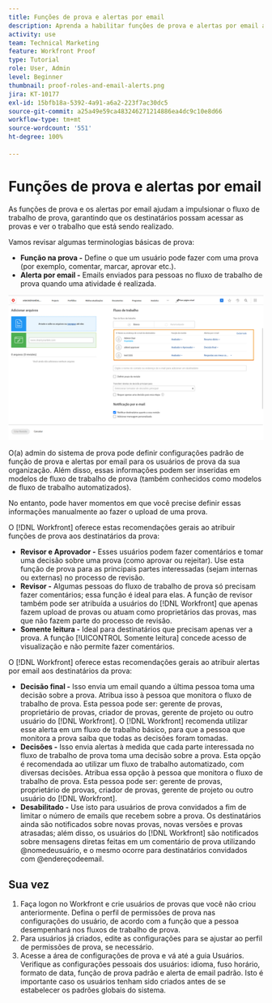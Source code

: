 ```yaml
---
title: Funções de prova e alertas por email
description: Aprenda a habilitar funções de prova e alertas por email adequados para que os destinatários das provas tenham acesso a elas e possam ver o trabalho que está sendo realizado no [!DNL  Workfront].
activity: use
team: Technical Marketing
feature: Workfront Proof
type: Tutorial
role: User, Admin
level: Beginner
thumbnail: proof-roles-and-email-alerts.png
jira: KT-10177
exl-id: 15bfb18a-5392-4a91-a6a2-223f7ac30dc5
source-git-commit: a25a49e59ca483246271214886ea4dc9c10e8d66
workflow-type: tm+mt
source-wordcount: '551'
ht-degree: 100%

---
```


# Funções de prova e alertas por email

As funções de prova e os alertas por email ajudam a impulsionar o fluxo de trabalho de prova, garantindo que os destinatários possam acessar as provas e ver o trabalho que está sendo realizado.

Vamos revisar algumas terminologias básicas de prova:

* **Função na prova -** Define o que um usuário pode fazer com uma prova (por exemplo, comentar, marcar, aprovar etc.).
* **Alerta por email -** Emails enviados para pessoas no fluxo de trabalho de prova quando uma atividade é realizada.

![Uma imagem da janela [!UICONTROL Nova prova] com as colunas [!UICONTROL Função na prova] e [!UICONTROL Alertas por email] realçadas.](assets/proof-roles-and-email-alerts.png)

O(a) admin do sistema de prova pode definir configurações padrão de função de prova e alertas por email para os usuários de prova da sua organização. Além disso, essas informações podem ser inseridas em modelos de fluxo de trabalho de prova (também conhecidos como modelos de fluxo de trabalho automatizados).

No entanto, pode haver momentos em que você precise definir essas informações manualmente ao fazer o upload de uma prova.

O [!DNL Workfront] oferece estas recomendações gerais ao atribuir funções de prova aos destinatários da prova:

* **Revisor e Aprovador -** Esses usuários podem fazer comentários e tomar uma decisão sobre uma prova (como aprovar ou rejeitar). Use esta função de prova para as principais partes interessadas (sejam internas ou externas) no processo de revisão.
* **Revisor -** Algumas pessoas do fluxo de trabalho de prova só precisam fazer comentários; essa função é ideal para elas. A função de revisor também pode ser atribuída a usuários do [!DNL Workfront] que apenas fazem upload de provas ou atuam como proprietários das provas, mas que não fazem parte do processo de revisão.
* **Somente leitura -** Ideal para destinatários que precisam apenas ver a prova. A função [!UICONTROL Somente leitura] concede acesso de visualização e não permite fazer comentários.

O [!DNL Workfront] oferece estas recomendações gerais ao atribuir alertas por email aos destinatários da prova:

* **Decisão final -** Isso envia um email quando a última pessoa toma uma decisão sobre a prova. Atribua isso à pessoa que monitora o fluxo de trabalho de prova. Esta pessoa pode ser: gerente de provas, proprietário de provas, criador de provas, gerente de projeto ou outro usuário do [!DNL Workfront]. O [!DNL Workfront] recomenda utilizar esse alerta em um fluxo de trabalho básico, para que a pessoa que monitora a prova saiba que todas as decisões foram tomadas.
* **Decisões -** Isso envia alertas à medida que cada parte interessada no fluxo de trabalho de prova toma uma decisão sobre a prova. Esta opção é recomendada ao utilizar um fluxo de trabalho automatizado, com diversas decisões. Atribua essa opção à pessoa que monitora o fluxo de trabalho de prova. Esta pessoa pode ser: gerente de provas, proprietário de provas, criador de provas, gerente de projeto ou outro usuário do [!DNL Workfront].
* **Desabilitado -** Use isto para usuários de prova convidados a fim de limitar o número de emails que recebem sobre a prova. Os destinatários ainda são notificados sobre novas provas, novas versões e provas atrasadas; além disso, os usuários do [!DNL Workfront] são notificados sobre mensagens diretas feitas em um comentário de prova utilizando @nomedeusuário, e o mesmo ocorre para destinatários convidados com @endereçodeemail.

## Sua vez

1. Faça logon no Workfront e crie usuários de provas que você não criou anteriormente. Defina o perfil de permissões de prova nas configurações do usuário, de acordo com a função que a pessoa desempenhará nos fluxos de trabalho de prova.
1. Para usuários já criados, edite as configurações para se ajustar ao perfil de permissões de prova, se necessário.
1. Acesse a área de configurações de prova e vá até a guia Usuários. Verifique as configurações pessoais dos usuários: idioma, fuso horário, formato de data, função de prova padrão e alerta de email padrão. Isto é importante caso os usuários tenham sido criados antes de se estabelecer os padrões globais do sistema.

<!--
Download the proof role and email alert guides to have on hand as you start uploading proofs and assigning proof recipients.
-->

<!--
## Learn more
* Notifications for proof comments and decisions
-->

<!--
## Guides
* Proof roles
* Email alerts
-->
